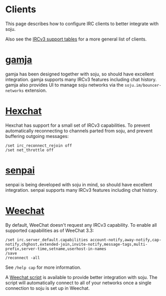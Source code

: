 # Clients

This page describes how to configure IRC clients to better integrate with soju.

Also see the [IRCv3 support tables] for a more general list of clients.

# [gamja]

gamja has been designed together with soju, so should have excellent
integration. gamja supports many IRCv3 features including chat history.
gamja also provides UI to manage soju networks via the
`soju.im/bouncer-networks` extension.

# [Hexchat]

Hexchat has support for a small set of IRCv3 capabilities. To prevent
automatically reconnecting to channels parted from soju, and prevent buffering
outgoing messages:

    /set irc_reconnect_rejoin off
    /set net_throttle off

# [senpai]

senpai is being developed with soju in mind, so should have excellent
integration. senpai supports many IRCv3 features including chat history.

# [Weechat]

By default, WeeChat doesn't request any IRCv3 capability. To enable all
supported capabilities as of WeeChat 3.3:

    /set irc.server_default.capabilities account-notify,away-notify,cap-notify,chghost,extended-join,invite-notify,message-tags,multi-prefix,server-time,setname,userhost-in-names
    /save
    /reconnect -all

See `/help cap` for more information.

A [Weechat script] is available to provide better integration with soju.
The script will automatically connect to all of your networks once a
single connection to soju is set up in Weechat.

[IRCv3 support tables]: https://ircv3.net/software/clients
[gamja]: https://sr.ht/~emersion/gamja/
[senpai]: https://sr.ht/~taiite/senpai/
[Weechat]: https://weechat.org/
[Weechat script]: https://github.com/weechat/scripts/blob/master/python/soju.py
[Hexchat]: https://hexchat.github.io/
